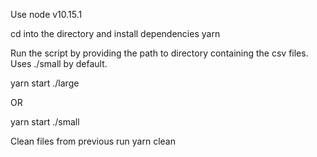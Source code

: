 Use node v10.15.1

cd into the directory and install dependencies
yarn

Run the script by providing the path to directory containing the csv files.
Uses ./small by default.

yarn start ./large

OR

yarn start ./small

Clean files from previous run
yarn clean